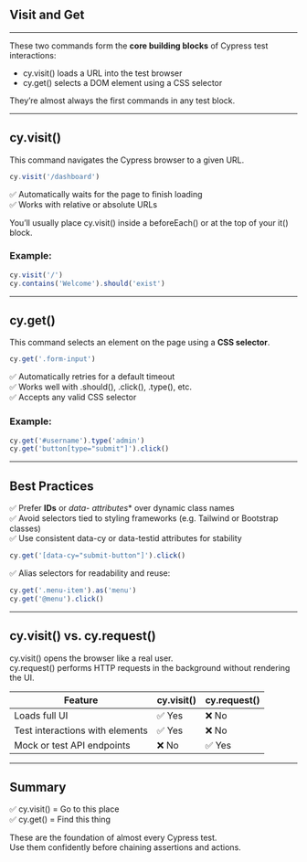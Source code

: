 ## Visit and Get
---

These two commands form the **core building blocks** of Cypress test interactions:

- <span class="codeSnip">cy.visit()</span> loads a URL into the test browser  
- <span class="codeSnip">cy.get()</span> selects a DOM element using a CSS selector

They’re almost always the first commands in any test block.

---

## cy.visit()

This command navigates the Cypress browser to a given URL.

```javascript
cy.visit('/dashboard')
```

✅ Automatically waits for the page to finish loading  
✅ Works with relative or absolute URLs

You’ll usually place <span class="codeSnip">cy.visit()</span> inside a <span class="codeSnip">beforeEach()</span> or at the top of your <span class="codeSnip">it()</span> block.

### Example:

```javascript
cy.visit('/')  
cy.contains('Welcome').should('exist')
```

---

## cy.get()

This command selects an element on the page using a **CSS selector**.

```javascript
cy.get('.form-input')
```

✅ Automatically retries for a default timeout  
✅ Works well with <span class="codeSnip">.should()</span>, <span class="codeSnip">.click()</span>, <span class="codeSnip">.type()</span>, etc.  
✅ Accepts any valid CSS selector

### Example:

```javascript
cy.get('#username').type('admin')  
cy.get('button[type="submit"]').click()
```

---

## Best Practices

✅ Prefer **IDs** or **data-* attributes** over dynamic class names  
✅ Avoid selectors tied to styling frameworks (e.g. Tailwind or Bootstrap classes)  
✅ Use consistent <span class="codeSnip">data-cy</span> or <span class="codeSnip">data-testid</span> attributes for stability

```javascript
cy.get('[data-cy="submit-button"]').click()
```

✅ Alias selectors for readability and reuse:

```javascript
cy.get('.menu-item').as('menu')  
cy.get('@menu').click()
```

---

## cy.visit() vs. cy.request()

<span class="codeSnip">cy.visit()</span> opens the browser like a real user.  
<span class="codeSnip">cy.request()</span> performs HTTP requests in the background without rendering the UI.

<table class="notesTable">
  <thead>
    <tr class="tableHeader">
      <th class="tableCellHeader">Feature</th>
      <th class="tableCellHeader">cy.visit()</th>
      <th class="tableCellHeader">cy.request()</th>
    </tr>
  </thead>
  <tbody>
    <tr class="tableRow">
      <td class="tableCell">Loads full UI</td>
      <td class="tableCell">✅ Yes</td>
      <td class="tableCell">❌ No</td>
    </tr>
    <tr class="tableRow">
      <td class="tableCell">Test interactions with elements</td>
      <td class="tableCell">✅ Yes</td>
      <td class="tableCell">❌ No</td>
    </tr>
    <tr class="tableRow">
      <td class="tableCell">Mock or test API endpoints</td>
      <td class="tableCell">❌ No</td>
      <td class="tableCell">✅ Yes</td>
    </tr>
  </tbody>
</table>

---

## Summary

✅ <span class="codeSnip">cy.visit()</span> = Go to this place  
✅ <span class="codeSnip">cy.get()</span> = Find this thing  

These are the foundation of almost every Cypress test.  
Use them confidently before chaining assertions and actions.
